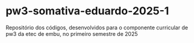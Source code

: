 # pw3-somativa-eduardo-2025-1
Repositório dos códigos, desenvolvidos para o componente curricular de pw3 da etec de embu, no primeiro semestre de 2025
